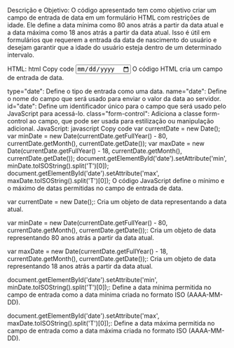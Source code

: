
Descrição e Objetivo:
O código apresentado tem como objetivo criar um campo de entrada de data em um formulário HTML com restrições de idade. Ele define a data mínima como 80 anos atrás a partir da data atual e a data máxima como 18 anos atrás a partir da data atual. Isso é útil em formulários que requerem a entrada da data de nascimento do usuário e desejam garantir que a idade do usuário esteja dentro de um determinado intervalo.

HTML:
html
Copy code
<input type="date" name="date" id="date" class="form-control">
O código HTML cria um campo de entrada de data.

type="date": Define o tipo de entrada como uma data.
name="date": Define o nome do campo que será usado para enviar o valor da data ao servidor.
id="date": Define um identificador único para o campo que será usado pelo JavaScript para acessá-lo.
class="form-control": Adiciona a classe form-control ao campo, que pode ser usada para estilização ou manipulação adicional.
JavaScript:
javascript
Copy code
var currentDate = new Date();
var minDate = new Date(currentDate.getFullYear() - 80, currentDate.getMonth(), currentDate.getDate());
var maxDate = new Date(currentDate.getFullYear() - 18, currentDate.getMonth(), currentDate.getDate());
document.getElementById('date').setAttribute('min', minDate.toISOString().split('T')[0]);
document.getElementById('date').setAttribute('max', maxDate.toISOString().split('T')[0]);
O código JavaScript define o mínimo e o máximo de datas permitidas no campo de entrada de data.

var currentDate = new Date();: Cria um objeto de data representando a data atual.

var minDate = new Date(currentDate.getFullYear() - 80, currentDate.getMonth(), currentDate.getDate());: Cria um objeto de data representando 80 anos atrás a partir da data atual.

var maxDate = new Date(currentDate.getFullYear() - 18, currentDate.getMonth(), currentDate.getDate());: Cria um objeto de data representando 18 anos atrás a partir da data atual.

document.getElementById('date').setAttribute('min', minDate.toISOString().split('T')[0]);: Define a data mínima permitida no campo de entrada como a data mínima criada no formato ISO (AAAA-MM-DD).

document.getElementById('date').setAttribute('max', maxDate.toISOString().split('T')[0]);: Define a data máxima permitida no campo de entrada como a data máxima criada no formato ISO (AAAA-MM-DD).


